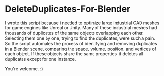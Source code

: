 # DeleteDuplicates-For-Blender
I wrote this script because i needed to optimize large industrial CAD meshes for game engines like Unreal or Unity. Many of these industrial meshes had thousands of duplicates of the same objects overlapping each other. Selecting them one by one, trying to find the duplicates, were such a pain. So the script automates the process of identifying and removing duplicates in a Blender scene, comparing the space, volume, position, and vertices of each object. If these objects share the same properties, it deletes all duplicates except for one instance.

You're welcome. :)
